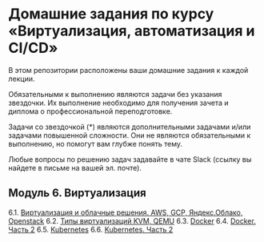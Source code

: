# Домашние задания по курсу «Виртуализация, автоматизация и CI/CD»

В этом репозитории расположены ваши домашние задания к каждой лекции. 

Обязательными к выполнению являются задачи без указания звездочки. Их выполнение необходимо для получения зачета и диплома о профессиональной переподготовке.

Задачи со звездочкой (*) являются дополнительными задачами и/или задачами повышенной сложности. Они не являются обязательными к выполнению, но помогут вам глубже понять тему.

Любые вопросы по решению задач задавайте в чате Slack (ссылку вы найдете в письме на вашей эл. почте).

## Модуль 6. Виртуализация

6.1. [Виртуализация и облачные решения. AWS, GCP, Яндекс.Облако, Openstack](https://github.com/netology-code/sdvps-homeworks/blob/main/6-01.md)
6.2. [Типы виртуализаций KVM, QEMU](https://github.com/netology-code/sdvps-homeworks/blob/main/6-02.md)
6.3. [Docker](https://github.com/netology-code/sdvps-homeworks/blob/main/6-03.md)
6.4. [Docker. Часть 2](https://github.com/netology-code/sdvps-homeworks/blob/main/6-04.md)
6.5. [Kubernetes](https://github.com/netology-code/sdvps-homeworks/blob/main/6-05.md)
6.6. [Kubernetes. Часть 2](https://github.com/netology-code/sdvps-homeworks/blob/main/6-06.md)








